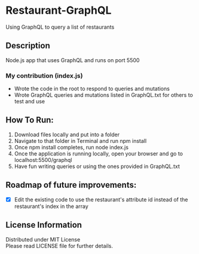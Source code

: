 # Restaurant-GraphQL
Using GraphQL to query a list of restaurants

## Description
Node.js app that uses GraphQL and runs on port 5500 

### My contribution (index.js)
- Wrote the code in the root to respond to queries and mutations
- Wrote GraphQL queries and mutations listed in GraphQL.txt for others to test and use

## How To Run:
1. Download files locally and put into a folder
2. Navigate to that folder in Terminal and run npm install
3. Once npm install completes, run node index.js
4. Once the application is running locally, open your browser and go to localhost:5500/graphql
5. Have fun writing queries or using the ones provided in GraphQL.txt

## Roadmap of future improvements:
-[x] Edit the existing code to use the restaurant's attribute id instead of the restaurant's index in the array

## License Information
Distributed under MIT License  
Please read LICENSE file for further details.

